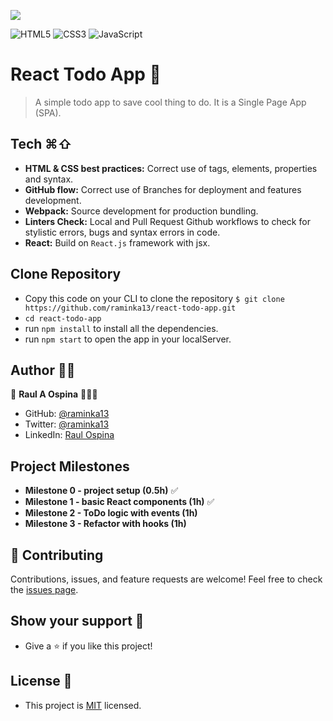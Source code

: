 ![](https://img.shields.io/badge/Microverse-blueviolet)

![HTML5](https://img.shields.io/badge/html5-%23E34F26.svg?style=for-the-badge&logo=html5&logoColor=white) ![CSS3](https://img.shields.io/badge/css3-%231572B6.svg?style=for-the-badge&logo=css3&logoColor=white) ![JavaScript](https://img.shields.io/badge/javascript-%23323330.svg?style=for-the-badge&logo=javascript&logoColor=%23F7DF1E)


# React Todo App 🧮
> A simple todo app to save cool thing to do. It is a Single Page App (SPA).

## Tech ⌘⇧
- **HTML & CSS best practices:** Correct use of tags, elements, properties and syntax.
- **GitHub flow:**  Correct use of Branches for deployment and features development.
- **Webpack:**  Source development for production bundling.
- **Linters Check:** Local and Pull Request Github workflows to check for stylistic errors, bugs and syntax errors in code.
- **React:** Build on `React.js` framework with jsx.

## Clone Repository
- Copy this code on your CLI to clone the repository `$ git clone https://github.com/raminka13/react-todo-app.git`
- `cd react-todo-app`
- run `npm install` to install all the dependencies.
- run `npm start` to open the app in your localServer.


## Author ✍🏼
👤 **Raul A Ospina** 🧑🏻‍💻
- GitHub: [@raminka13](https://github.com/raminka13)
- Twitter: [@raminka13](https://twitter.com/raminka13)
- LinkedIn: [Raul Ospina](http://linkedin.com/in/raul-ospina-83232614)

## Project Milestones
- **Milestone 0 - project setup (0.5h)** ✅
- **Milestone 1 - basic React components (1h)** ✅
- **Milestone 2 - ToDo logic with events (1h)** 
- **Milestone 3 - Refactor with hooks (1h)** 


## 🤝 Contributing
Contributions, issues, and feature requests are welcome!
Feel free to check the [issues page](https://github.com/raminka13/math-magicians/issues).

## Show your support 🦾
- Give a ⭐️ if you like this project!

## License 📝 
- This project is [MIT](MIT.md) licensed.
